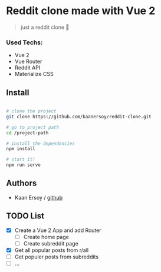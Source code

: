 # Reddit clone made with Vue 2

> just a reddit clone 🐶

### Used Techs:

- Vue 2
- Vue Router
- Reddit API
- Materialize CSS

## Install

```bash

# clone the project
git clone https://github.com/kaanersoy/reddit-clone.git

# go to project path
cd /project-path

# install the dependencies
npm install

# start it!
npm run serve

```

## Authors

- Kaan Ersoy / [github](https://github.com/kaanersoy)

## TODO List

- [x] Create a Vue 2 App and add Router
  - [ ] Create home page
  - [ ] Create subreddit page
- [x] Get all popular posts from r/all
- [ ] Get populer posts from subreddits
- [ ] ...
